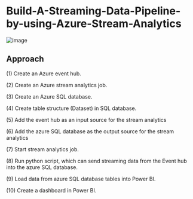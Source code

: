 # Build-A-Streaming-Data-Pipeline-by-using-Azure-Stream-Analytics  
![image](https://user-images.githubusercontent.com/103509243/201195498-14b7b857-7417-469d-b83f-b56a9ddaa666.png)


## Approach    
(1) Create an Azure event hub.  

(2) Create an Azure stream analytics job.  

(3) Create an Azure SQL database.  

(4) Create table structure (Dataset) in SQL database.  

(5) Add the event hub as an input source for the stream analytics  

(6) Add the azure SQL database as the output source for the stream analytics  

(7) Start stream analytics job.

(8) Run python script, which can send streaming data from the Event hub into the azure SQL database.  

(9) Load data from azure SQL database tables into Power BI.  

(10) Create a dashboard in Power BI.
